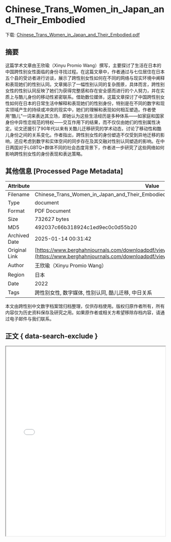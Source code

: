 # Chinese_Trans_Women_in_Japan_and_Their_Embodied

<!-- tcd_download_link -->
下载: [Chinese_Trans_Women_in_Japan_and_Their_Embodied.pdf](Chinese_Trans_Women_in_Japan_and_Their_Embodied.pdf)
<!-- tcd_download_link_end -->

## 摘要

<!-- tcd_abstract -->
这篇学术文章由王欣瑜（Xinyu Promio Wang）撰写，主要探讨了生活在日本的中国跨性别女性面临的身份寻找过程。在这篇文章中，作者通过与七位居住在日本五个县的受访者进行访谈，展示了跨性别女性如何在不同的网络与现实环境中阐释和表现她们的性别认同。文章揭示了一幅性别认同的复杂图景，具体而言，跨性别女性的性别认同反映了她们为获得完整感和存在安全感而进行的个人努力，并在实质上与酷儿身份的移动性紧密联系。借助数位媒体，这篇文章探讨了中国跨性别女性如何在日本的日常生活中解释和表现她们的性别身份，特别是在不同的数字和现实领域产生的持续或冲突的现实中，她们的理解和表现如何相互塑造。作者使用“酷儿”一词来表达其立场，即她认为这些生活经历是多种体系——如家庭和国家身份中异性恋规范的特权——交互作用下的结果，而不仅仅由她们的性别属性决定。论文还援引了90年代以来有关酷儿迁移研究的学术动态，讨论了移动性和酷儿身份之间的关系变化。作者指出，跨性别女性的身份塑造不仅受到异地迁移的影响，还应考虑到数字和实体空间的同步存在及其交融对性别认同塑造的影响。在中日两国对于LGBTQ+群体不同的社会态度背景下，作者进一步研究了这些网络如何影响跨性别女性的身份表现和表达策略。

<!-- tcd_abstract_end -->

## 其他信息 [Processed Page Metadata]

| Attribute       | Value                                  |
|-----------------|----------------------------------------|
| Filename        | Chinese_Trans_Women_in_Japan_and_Their_Embodied.pdf                             |
| Type            | document                                 |
| Format          | PDF Document                               |
| Size            | 732627 bytes                           |
| MD5             | 492037c66b318924c1ed9ec0c0d55b20                                  |
| Archived Date   | 2025-01-14 00:31:42                             |
| Original Link   | [https://www.berghahnjournals.com/downloadpdf/view/journals/transfers/12/3/trans120304.pdf](https://www.berghahnjournals.com/downloadpdf/view/journals/transfers/12/3/trans120304.pdf)                         |
| Author          | 王欣瑜（Xinyu Promio Wang）                               |
| Region          | 日本                               |
| Date            | 2022                                 |
| Tags            | 跨性别女性, 数字媒体, 性别认同, 酷儿迁移, 中日关系                                 |

本文由跨性别中文数字档案馆归档整理，仅供存档使用。版权归原作者所有，所有内容仅为历史资料保存及研究之用。如果原作者或相关方希望移除存档内容，请通过电子邮件与我们联系。

## 正文 { data-search-exclude }

<!-- tcd_main_text -->
<iframe src="../Chinese_Trans_Women_in_Japan_and_Their_Embodied.pdf" width="100%" height="600px">
    <p>无法显示PDF，请下载查看。</p>
</iframe>
<!-- tcd_main_text_end -->


